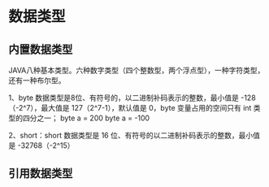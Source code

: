 # 数据类型

## 内置数据类型
JAVA八种基本类型。六种数字类型（四个整数型，两个浮点型），一种字符类型，还有一种布尔型。

1、byte 数据类型是8位、有符号的，以二进制补码表示的整数，最小值是 -128（-2^7），最大值是 127（2^7-1），默认值是 0，byte 变量占用的空间只有 int 类型的四分之一；
byte a = 200
byte a = -100

2、short：short 数据类型是 16 位、有符号的以二进制补码表示的整数，最小值是 -32768（-2^15）

## 引用数据类型